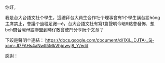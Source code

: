 你好，

我是台大台語文社个學生，這禮拜台大員生合作社个理事會有1个學生講台語hông主席禁止，會議个過程足譀--ê，台大台語文社有寫1篇聲明今暗9點會發佈，想beh問台灣母語聯盟到時仔敢會使鬥分享阮个文章？

下跤是聲明个連結：
https://docs.google.com/document/d/1XiL_DJTA-_Sj-xcm-Jl7FAHs4aNwII5MkVhjdwvj8_Y/edit

感謝！

